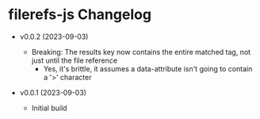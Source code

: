 # filerefs-js Changelog

  - v0.0.2 (2023-09-03)
    - Breaking: The results key now contains the entire matched tag, not just until the file reference
      - Yes, it's brittle, it assumes a data-attribute isn't going to contain a '>' character

  - v0.0.1 (2023-09-03)
    - Initial build
